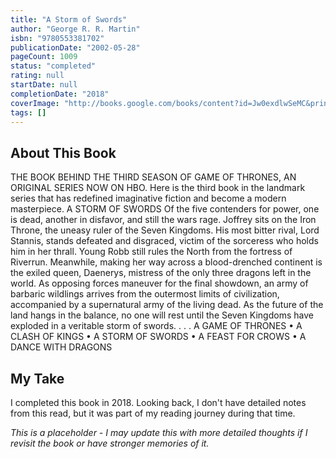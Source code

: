 ```yaml
---
title: "A Storm of Swords"
author: "George R. R. Martin"
isbn: "9780553381702"
publicationDate: "2002-05-28"
pageCount: 1009
status: "completed"
rating: null
startDate: null
completionDate: "2018"
coverImage: "http://books.google.com/books/content?id=Jw0exdlwSeMC&printsec=frontcover&img=1&zoom=1&source=gbs_api"
tags: []
---
```


## About This Book

THE BOOK BEHIND THE THIRD SEASON OF GAME OF THRONES, AN ORIGINAL SERIES NOW ON HBO. Here is the third book in the landmark series that has redefined imaginative fiction and become a modern masterpiece. A STORM OF SWORDS Of the five contenders for power, one is dead, another in disfavor, and still the wars rage. Joffrey sits on the Iron Throne, the uneasy ruler of the Seven Kingdoms. His most bitter rival, Lord Stannis, stands defeated and disgraced, victim of the sorceress who holds him in her thrall. Young Robb still rules the North from the fortress of Riverrun. Meanwhile, making her way across a blood-drenched continent is the exiled queen, Daenerys, mistress of the only three dragons left in the world. As opposing forces maneuver for the final showdown, an army of barbaric wildlings arrives from the outermost limits of civilization, accompanied by a supernatural army of the living dead. As the future of the land hangs in the balance, no one will rest until the Seven Kingdoms have exploded in a veritable storm of swords. . . . A GAME OF THRONES • A CLASH OF KINGS • A STORM OF SWORDS • A FEAST FOR CROWS • A DANCE WITH DRAGONS

## My Take

I completed this book in 2018. Looking back, I don't have detailed notes from this read, but it was part of my reading journey during that time.

*This is a placeholder - I may update this with more detailed thoughts if I revisit the book or have stronger memories of it.*

